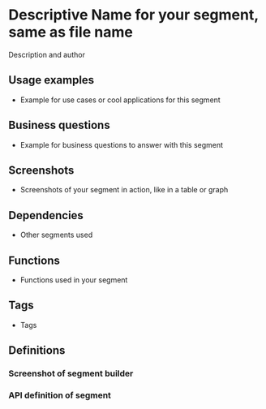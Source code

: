 # Descriptive Name for your segment, same as file name
Description and author

## Usage examples
* Example for use cases or cool applications for this segment

## Business questions
* Example for business questions to answer with this segment

## Screenshots
* Screenshots of your segment in action, like in a table or graph

## Dependencies
* Other segments used

## Functions
* Functions used in your segment

## Tags
* Tags

## Definitions
### Screenshot of segment builder
### API definition of segment